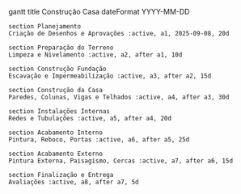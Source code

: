 gantt
    title Construção Casa
    dateFormat YYYY-MM-DD

    section Planejamento
    Criação de Desenhos e Aprovações :active, a1, 2025-09-08, 20d

    section Preparação do Terreno
    Limpeza e Nivelamento :active, a2, after a1, 10d

    section Construção Fundação
    Escavação e Impermeabilização :active, a3, after a2, 15d

    section Construção da Casa
    Paredes, Colunas, Vigas e Telhados :active, a4, after a3, 30d

    section Instalações Internas
    Redes e Tubulações :active, a5, after a4, 20d

    section Acabamento Interno
    Pintura, Reboco, Portas :active, a6, after a5, 25d

    section Acabamento Externo
    Pintura Externa, Paisagismo, Cercas :active, a7, after a6, 15d

    section Finalização e Entrega
    Avaliações :active, a8, after a7, 5d

